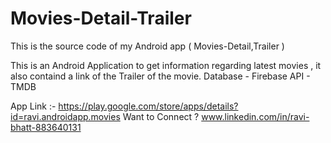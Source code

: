 # Movies-Detail-Trailer
This is the source code of my Android app  ( Movies-Detail,Trailer )

This is an Android Application to get information regarding latest movies , it also containd a link of  the Trailer of the movie.
Database - Firebase 
API - TMDB

App Link :- https://play.google.com/store/apps/details?id=ravi.androidapp.movies
Want to Connect ?
www.linkedin.com/in/ravi-bhatt-883640131

